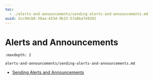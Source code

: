 ```yaml
---
toc:
  - ./alerts-and-announcements/sending-alerts-and-announcements.md
uuid: 2cc94cb8-39aa-433d-9b15-57a0ba7e9292
---
```

# Alerts and Announcements

```{toctree}
:maxdepth: 2

alerts-and-announcements/sending-alerts-and-announcements.md
```

* [Sending Alerts and Announcements](./alerts-and-announcements/sending-alerts-and-announcements.md)
